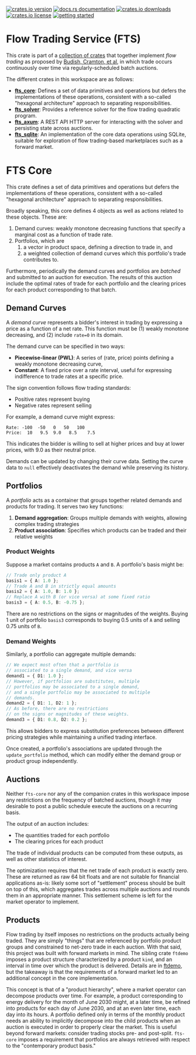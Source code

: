 [![crates.io version](https://img.shields.io/crates/v/fts-core.svg)](https://crates.io/crates/fts-core)
[![docs.rs documentation](https://img.shields.io/docsrs/fts-core.svg)](https://docs.rs/fts-core)
[![crates.io downloads](https://img.shields.io/crates/d/fts-core.svg)](https://crates.io/crates/fts-core)
[![crates.io license](https://img.shields.io/crates/l/fts-core.svg)](https://crates.io/crates/fts-core)
[![getting started](https://img.shields.io/badge/🕮_Guide-grey)](https://flowtrading.forwardmarketdesign.com/)

# Flow Trading Service (FTS)

This crate is part of a [collection of crates](https://github.com/forward-market-design/flow-trading-service) that together implement _flow trading_ as proposed
by [Budish, Cramton, et al](https://cramton.umd.edu/papers2020-2024/budish-cramton-kyle-lee-malec-flow-trading.pdf),
in which trade occurs continuously over time via regularly-scheduled batch auctions.

The different crates in this workspace are as follows:

- **[fts_core]**: Defines a set of data primitives and operations but defers the implementations of these operations, consistent with a so-called "hexagonal architecture" approach to separating responsibilities.
- **[fts_solver]**: Provides a reference solver for the flow trading quadratic program.
- **[fts_axum]**: A REST API HTTP server for interacting with the solver and persisting state across auctions.
- **[fts_sqlite]**: An implementation of the core data operations using SQLite, suitable for exploration of flow trading-based marketplaces such as a forward market.

[fts_core]: ../fts-core/README.md
[fts_solver]: ../fts-solver/README.md
[fts_axum]: ../fts-axum/README.md
[fts_sqlite]: ../fts-sqlite/README.md
[ftdemo]: ../ftdemo/README.md

# FTS Core

This crate defines a set of data primitives and operations but defers the implementations of these operations, consistent with a so-called "hexagonal architecture" approach to separating responsibilities.

Broadly speaking, this core defines 4 objects as well as actions related to these objects. These are:
1. Demand curves: weakly monotone decreasing functions that specify a marginal cost as a function of trade rate.
1. Portfolios, which are
    1. a vector in product space, defining a direction to trade in, and
    1. a weighted collection of demand curves which this portfolio's trade contributes to.

Furthermore, periodically the demand curves and portfolios are *batched* and submitted to an auction for execution. The results of this auction include the optimal rates of trade for each portfolio and the clearing prices for each product corresponding to that batch.

## Demand Curves

A _demand curve_ represents a bidder's interest in trading by expressing a price as a function of a net rate. This function must be (1) weakly monotone decreasing, and (2) include `rate=0` in its domain.

The demand curve can be specified in two ways:

- **Piecewise-linear (PWL)**: A series of (rate, price) points defining a weakly monotone decreasing curve,
- **Constant**: A fixed price over a rate interval, useful for expressing indifference to trade rates at a specific price.

The sign convention follows flow trading standards:

- Positive rates represent buying
- Negative rates represent selling

For example, a demand curve might express:

```text
Rate: -100  -50   0   50   100
Price:  10   9.5  9.0   8.5    7.5
```

This indicates the bidder is willing to sell at higher prices and buy at lower prices, with 9.0 as their neutral price.

Demands can be updated by changing their curve data. Setting the curve data to `null` effectively deactivates the demand while preserving its history.

## Portfolios

A _portfolio_ acts as a container that groups together related demands and products for trading. It serves two key functions:

1. **Demand aggregation**: Groups multiple demands with weights, allowing complex trading strategies
2. **Product association**: Specifies which products can be traded and their relative weights

### Product Weights

Suppose a market contains products `A` and `B`. A portfolio's basis might be:

```typescript
// Trade only product A
basis1 = { A: 1.0 };
// Trade A and B in strictly equal amounts
basis2 = { A: 1.0, B: 1.0 };
// Replace A with B (or vice versa) at some fixed ratio
basis3 = { A: 0.5, B: -0.75 };
```
There are no restrictions on the signs or magnitudes of the weights. Buying 1 unit of portfolio `basis3` corresponds to buying 0.5 units of `A` and selling 0.75 units of `B`.

### Demand Weights

Similarly, a portfolio can aggregate multiple demands:

```typescript
// We expect most often that a portfolio is
// associated to a single demand, and vice versa
demand1 = { D1: 1.0 };
// However, if portfolios are substitutes, multiple
// portfolios may be associated to a single demand,
// and a single portfolio may be associated to multiple
// demands.
demand2 = { D1: 1, D2: 1 };
// As before, there are no restrictions
// on the signs or magnitudes of these weights.
demand3 = { D1: 0.8, D2: 0.2 };
```

This allows bidders to express substitution preferences between different pricing strategies while maintaining a unified trading interface.

Once created, a portfolio's associations are updated through the `update_portfolio` method, which can modify either the demand group or product group independently.

## Auctions

Neither `fts-core` nor any of the companion crates in this workspace impose any restrictions on the frequency of batched auctions, though it may desirable to post a public schedule execute the auctions on a recurring basis.

The output of an auction includes:

- The quantities traded for each portfolio
- The clearing prices for each product

The trade of individual products can be computed from these outputs, as well as other statistics of interest.

The optimization requires that the net trade of each product is exactly zero. These are returned as raw 64 bit floats and are not suitable for financial applications as-is: likely some sort of "settlement" process should be built on top of this, which aggregates trades across multiple auctions and rounds them in an appropriate manner. This settlement scheme is left for the market operator to implement.

## Products

Flow trading by itself imposes no restrictions on the products actually being traded. They are simply "things" that are referenced by portfolio product groups and constrained to net-zero trade in each auction. With that said, this project was built with forward markets in mind. The sibling crate `ftdemo` imposes a product structure characterized by a product `kind`, and an interval in time over which the product is delivered. Details are in [ftdemo], but the takeaway is that the requirements of a forward market led to an additional concept in the core implementation.

This concept is that of a "product hierarchy", where a market operator can decompose products over time. For example, a product corresponding to energy delivery for the month of June 2030 might, at a later time, be refined into products for each day of June 2030, and at an even later time, each day into its hours. A portfolio defined only in terms of the monthly product needs an ability to implicitly decompose into the child products when an auction is executed in order to properly clear the market. This is useful beyond forward markets: consider trading stocks pre- and post-split. `fts-core` imposes a requirement that portfolios are always retrieved with respect to the "contemporary product basis."

